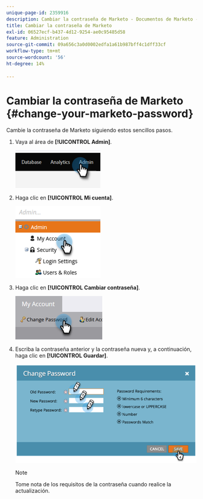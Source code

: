 ```yaml
---
unique-page-id: 2359916
description: Cambiar la contraseña de Marketo - Documentos de Marketo - Documentación del producto
title: Cambiar la contraseña de Marketo
exl-id: 06527ecf-b437-4d12-9254-ae0c95485d58
feature: Administration
source-git-commit: 09a656c3a0d0002edfa1a61b987bff4c1dff33cf
workflow-type: tm+mt
source-wordcount: '56'
ht-degree: 14%

---
```


# Cambiar la contraseña de Marketo {#change-your-marketo-password}

Cambie la contraseña de Marketo siguiendo estos sencillos pasos.

1. Vaya al área de **[!UICONTROL Admin]**.

   ![](assets/change-your-marketo-password-1.png)

1. Haga clic en **[!UICONTROL Mi cuenta]**.

   ![](assets/change-your-marketo-password-2.png)

1. Haga clic en **[!UICONTROL Cambiar contraseña]**.

   ![](assets/change-your-marketo-password-3.png)

1. Escriba la contraseña anterior y la contraseña nueva y, a continuación, haga clic en **[!UICONTROL Guardar]**.

   ![](assets/change-your-marketo-password-4.png)

   >[!NOTE]
   >
   >Tome nota de los requisitos de la contraseña cuando realice la actualización.
